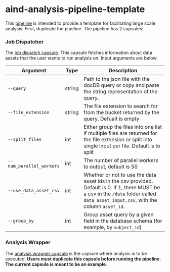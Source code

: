 # aind-analysis-pipeline-template

This [pipeline](https://codeocean.allenneuraldynamics.org/capsule/8624294/tree) is intended to provide a template for facilitating large scale analysis. First, duplicate the pipeline. The pipeline has 2 capsules:

### Job Dispatcher
The [job dispatch capsule](https://codeocean.allenneuraldynamics.org/capsule/9303168/tree). This capsule fetches information about data assets that the user wants to run analysis on. Input arguments are below:

| Argument               | Type    | Description                                                                                                                                             |
|------------------------|---------|---------------------------------------------------------------------------------------------------------------------------------------------------------|
| `--query`  | string | Path to the json file with the docDB query or copy and paste the string representation of the query.
| `--file_extension`      | string  | The file extension to search for from the bucket returned by the query. Defualt is empty                                                                                                             |
| `--split_files`   | int  | Either group the files into one list if multiple files are returned for the file extension or split into single input per file. Default is to split
| `--num_parallel_workers`    | int  |  The number of parallel workers to output, default is 50
| `--use_data_asset_csv`  | int | Whether or not to use the data asset ids in the csv provided. Default is 0. If 1, there MUST be a csv in the `/data` folder called `data_asset_input.csv`, with the column `asset_id`.
| `--group_by`  | int | Group asset query by a given field in the database schema (for example, by `subject_id`)

### Analysis Wrapper
The [analysis wrapper capsule](https://codeocean.allenneuraldynamics.org/capsule/7739912/tree) is the capsule where analysis is to be executed. **Users must duplicate this capsule before running the pipeline. The current capsule is meant to be an example**.


